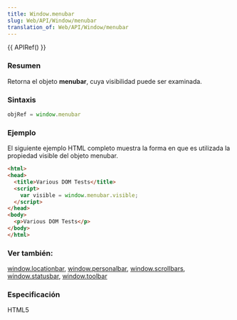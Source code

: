 ```yaml
---
title: Window.menubar
slug: Web/API/Window/menubar
translation_of: Web/API/Window/menubar
---
```


{{ APIRef() }}

### Resumen

Retorna el objeto **menubar**, cuya visibilidad puede ser examinada.

### Sintaxis

```js
objRef = window.menubar
```

### Ejemplo

El siguiente ejemplo HTML completo muestra la forma en que es utilizada la propiedad visible del objeto menubar.

```html
<html>
<head>
  <title>Various DOM Tests</title>
  <script>
    var visible = window.menubar.visible;
  </script>
</head>
<body>
  <p>Various DOM Tests</p>
</body>
</html>
```

### Ver también:

[window.locationbar](/en/DOM/window.locationbar), [window.personalbar](/en/DOM/window.personalbar), [window.scrollbars](/en/DOM/window.scrollbars), [window.statusbar](/en/DOM/window.statusbar), [window.toolbar](/en/DOM/window.toolbar)

### Especificación

HTML5
